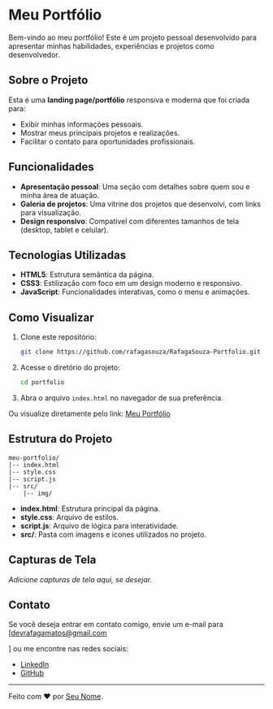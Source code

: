 # Meu Portfólio

Bem-vindo ao meu portfólio! Este é um projeto pessoal desenvolvido para apresentar minhas habilidades, experiências e projetos como desenvolvedor.

## Sobre o Projeto
Esta é uma **landing page/portfólio** responsiva e moderna que foi criada para:
- Exibir minhas informações pessoais.
- Mostrar meus principais projetos e realizações.
- Facilitar o contato para oportunidades profissionais.

## Funcionalidades
- **Apresentação pessoal**: Uma seção com detalhes sobre quem sou e minha área de atuação.
- **Galeria de projetos**: Uma vitrine dos projetos que desenvolvi, com links para visualização.
- **Design responsivo**: Compatível com diferentes tamanhos de tela (desktop, tablet e celular).

## Tecnologias Utilizadas
- **HTML5**: Estrutura semântica da página.
- **CSS3**: Estilização com foco em um design moderno e responsivo.
- **JavaScript**: Funcionalidades interativas, como o menu e animações.

## Como Visualizar
1. Clone este repositório:
   ```bash
   git clone https://github.com/rafagasouza/RafagaSouza-Portfolio.git
   ```
2. Acesse o diretório do projeto:
   ```bash
   cd portfolio
   ```
3. Abra o arquivo `index.html` no navegador de sua preferência.

Ou visualize diretamente pelo link: [Meu Portfólio](https://rafaga-souza-portfolio.vercel.app/)

## Estrutura do Projeto
```
meu-portfolio/
|-- index.html
|-- style.css
|-- script.js
|-- src/
    |-- img/
```
- **index.html**: Estrutura principal da página.
- **style.css**: Arquivo de estilos.
- **script.js**: Arquivo de lógica para interatividade.
- **src/**: Pasta com imagens e ícones utilizados no projeto.

## Capturas de Tela
*Adicione capturas de tela aqui, se desejar.*

## Contato
Se você deseja entrar em contato comigo, envie um e-mail para [devrafagamatos@gmail.com

] ou me encontre nas redes sociais:
- [LinkedIn](https://www.linkedin.com/in/seu-usuario)
- [GitHub](https://github.com/seu-usuario)

---

Feito com ❤ por [Seu Nome](https://github.com/seu-usuario).


